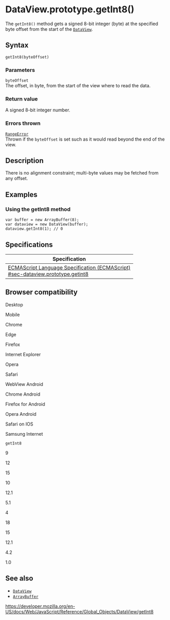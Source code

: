 DataView.prototype.getInt8()
============================

The `getInt8()` method gets a signed 8-bit integer (byte) at the specified byte offset from the start of the [`DataView`](../dataview).

Syntax
------

    getInt8(byteOffset)

### Parameters

`byteOffset`  
The offset, in byte, from the start of the view where to read the data.

### Return value

A signed 8-bit integer number.

### Errors thrown

[`RangeError`](../rangeerror)  
Thrown if the `byteOffset` is set such as it would read beyond the end of the view.

Description
-----------

There is no alignment constraint; multi-byte values may be fetched from any offset.

Examples
--------

### Using the getInt8 method

    var buffer = new ArrayBuffer(8);
    var dataview = new DataView(buffer);
    dataview.getInt8(1); // 0

Specifications
--------------

<table><thead><tr class="header"><th>Specification</th></tr></thead><tbody><tr class="odd"><td><a href="https://tc39.es/ecma262/#sec-dataview.prototype.getint8">ECMAScript Language Specification (ECMAScript)<br />
<span class="small">#sec-dataview.prototype.getint8</span></a></td></tr></tbody></table>

Browser compatibility
---------------------

Desktop

Mobile

Chrome

Edge

Firefox

Internet Explorer

Opera

Safari

WebView Android

Chrome Android

Firefox for Android

Opera Android

Safari on IOS

Samsung Internet

`getInt8`

9

12

15

10

12.1

5.1

4

18

15

12.1

4.2

1.0

See also
--------

-   [`DataView`](../dataview)
-   [`ArrayBuffer`](../arraybuffer)

<a href="https://developer.mozilla.org/en-US/docs/Web/JavaScript/Reference/Global_Objects/DataView/getInt8" class="_attribution-link">https://developer.mozilla.org/en-US/docs/Web/JavaScript/Reference/Global_Objects/DataView/getInt8</a>
